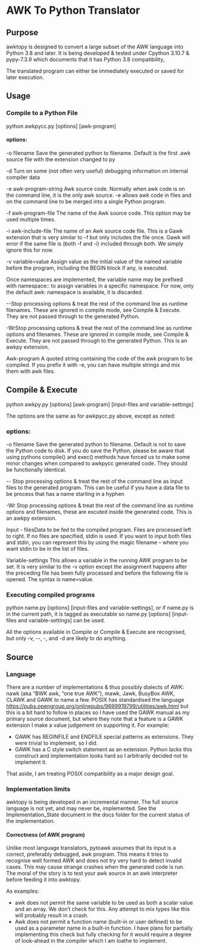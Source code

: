 # AWK To Python Translator

## Purpose

awktopy is designed to convert a large subset of the AWK language into
Python 3.8 and later. It is being developed & tested under Cpython
3.10.7 & pypy-7.3.9 which documents that it has Python 3.8
compatibility,

The translated program can either be immediately executed or saved for
later execution.

## Usage

### Compile to a Python File

python awkpycc.py \[options\] \[awk-program\]

#### options:

\-o filename Save the generated python to filename. Default is the first .awk source file with the extension changed to py

\-d Turn on some (not often very useful) debugging information on internal compiler data

\-e awk-program-string Awk source code. Normally when awk code is on the command line, it is the only awk source. -e allows awk code in files and on the command line to be merged into a single Python program.

\-f awk-program-file The name of the Awk source code. This option may be used multiple times.

\-i awk-include-file The name of an Awk source code file. This is a Gawk extension that is very similar to -f but only includes the file once. Gawk will error if the same file is (both -f and -i) included through both. We simply ignore this for now.

\-v variable=value Assign value as the initial value of the named variable before the program, including the BEGIN block if any, is executed.

Once namespaces are implemented, the variable name may be prefixed with namespace:: to assign variables in a specific namespace. For now, only the default awk: namespace is available, it is discarded.

\--Stop processing options & treat the rest of the command line as runtime filenames. These are ignored in compile mode, see Compile &
Execute. They are not passed through to the generated Python.

\-WrStop processing options & treat the rest of the command line as runtime options and filenames. These are ignored in compile mode, see Compile & Execute. They are not passed through to the generated Python.
This is an awkpy extension.

Awk-program A quoted string containing the code of the awk program to be compiled. If you prefix it with -e, you can have multiple strings and mix them with awk files.

## Compile & Execute

python awkpy.py \[options\] \[awk-program\] \[input-files and variable-settings\]

The options are the same as for awkpycc.py above, except as noted:

### options:

\-o filename Save the generated python to filename. Default is not to save the Python code to disk. If you do save the Python, please be aware that using pythons compile() and exec() methods have forced us to make some minor changes when compared to awkpycc generated code. They should be functionally identical.

\-- Stop processing options & treat the rest of the command line as input files to the generated program. This can be useful if you have a data file to be process that has a name starting in a hyphen

\-Wr Stop processing options & treat the rest of the command line as runtime options and filenames, these are excuted inside the generated code. This is an awkpy extension. 

Input - filesData to be fed to the compiled program. Files are processed left to right. If no files are specified, stdin is used. If you want to input both files and stdin, you can represent this by using the magic filename – where you want stdin to be in the list of files.

Variable-settings This allows a variable in the running AWK program to be set. It is very similar to the -v option except the assignment happens after the preceding file has been fully processed and before the following file is opened. The syntax is name=value.

### Executing compiled programs

python name.py \[options\] \[input-files and variable-settings\], or if name.py is in the current path, it is tagged as executable so name.py \[options\] \[input-files and variable-settings\] can be used.

All the options available in Compile or Compile & Execute are recognised, but only -v, --, -, and -d are likely to do anything.

## Source

### Language

There are a number of implementations & thus possibly dialects of AWK:
nawk (aka “BWK awk, “one true AWK”), mawk, Jawk, BusyBox AWK, CLAWK and GAWK to name a few. POSIX has standardised the language
https://pubs.opengroup.org/onlinepubs/9699919799/utilities/awk.html
but this is a bit hard to follow in places so I have used the GAWK manual as my primary source document, but where they note that a feature
is a GAWK extension I make a value judgement on supporting it. For example:
* GAWK has BEGINFILE and ENDFILE special patterns as extensions. They     were trivial to implement, so I did.
* GAWK has a C style switch statement as an extension. Python lacks this construct and implementation looks hard so I arbitrarily decided not to implement it.

That aside, I am treating POSIX compatibility as a major design goal.

### Implementation limits

awktopy is being developed in an incremental manner. The full source
language is not yet, and may never be, implemented. See the
Implementation\_State document in the docs folder for the current status
of the implementation.

#### Correctness (of AWK program)

Unlike most language translators, pytoawk assumes that its input is a correct, preferably debugged, awk program. This means it tries to recognise well formed AWK and does not try very hard to detect invalid cases. This may cause strange crashes when the generated code is run.
The moral of the story is to test your awk source in an awk interpreter before feeding it into awktopy.

As examples:
- awk does not permit the same variable to be used as both a scalar value and an array. We don’t check for this. Any attempt to mix types like this will probably result in a crash.
- Awk does not permit a function name (built-in or user defined) to be used as a parameter name in a built-in function. I have plans for partially implementing this check but fully checking for it would require a degree of look-ahead in the compiler which I am loathe to implement.


